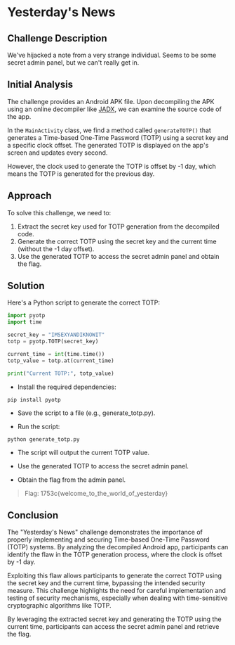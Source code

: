 # Yesterday's News

## Challenge Description
We've hijacked a note from a very strange individual. Seems to be some secret admin panel, but we can't really get in.

## Initial Analysis
The challenge provides an Android APK file. Upon decompiling the APK using an online decompiler like [JADX](https://jadx.io/), we can examine the source code of the app.

In the `MainActivity` class, we find a method called `generateTOTP()` that generates a Time-based One-Time Password (TOTP) using a secret key and a specific clock offset. The generated TOTP is displayed on the app's screen and updates every second.

However, the clock used to generate the TOTP is offset by -1 day, which means the TOTP is generated for the previous day.

## Approach
To solve this challenge, we need to:
1. Extract the secret key used for TOTP generation from the decompiled code.
2. Generate the correct TOTP using the secret key and the current time (without the -1 day offset).
3. Use the generated TOTP to access the secret admin panel and obtain the flag.

## Solution
Here's a Python script to generate the correct TOTP:

```python
import pyotp
import time

secret_key = "IMSEXYANDIKNOWIT"
totp = pyotp.TOTP(secret_key)

current_time = int(time.time())
totp_value = totp.at(current_time)

print("Current TOTP:", totp_value)
```

- Install the required dependencies:

```
pip install pyotp
```

- Save the script to a file (e.g., generate_totp.py).

- Run the script:

```
python generate_totp.py
```

- The script will output the current TOTP value.

- Use the generated TOTP to access the secret admin panel.

- Obtain the flag from the admin panel.

> Flag: 1753c{welcome_to_the_world_of_yesterday}

## Conclusion
The "Yesterday's News" challenge demonstrates the importance of properly implementing and securing Time-based One-Time Password (TOTP) systems. By analyzing the decompiled Android app, participants can identify the flaw in the TOTP generation process, where the clock is offset by -1 day.

Exploiting this flaw allows participants to generate the correct TOTP using the secret key and the current time, bypassing the intended security measure. This challenge highlights the need for careful implementation and testing of security mechanisms, especially when dealing with time-sensitive cryptographic algorithms like TOTP.

By leveraging the extracted secret key and generating the TOTP using the current time, participants can access the secret admin panel and retrieve the flag.